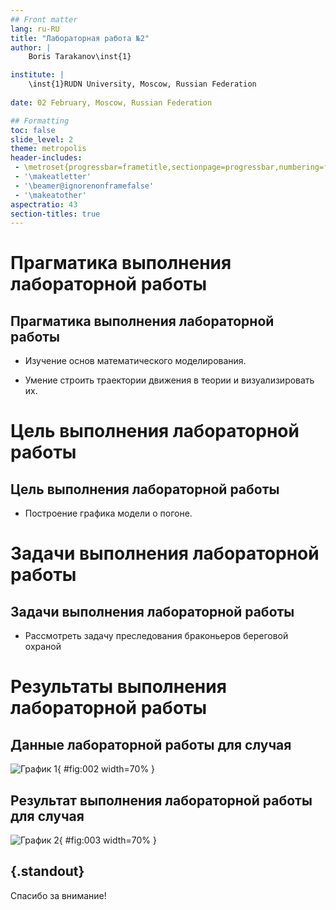 ```yaml
---
## Front matter
lang: ru-RU
title: "Лабораторная работа №2"
author: |
	Boris Tarakanov\inst{1}

institute: |
	\inst{1}RUDN University, Moscow, Russian Federation
	
date: 02 February, Moscow, Russian Federation

## Formatting
toc: false
slide_level: 2
theme: metropolis
header-includes: 
 - \metroset{progressbar=frametitle,sectionpage=progressbar,numbering=fraction}
 - '\makeatletter'
 - '\beamer@ignorenonframefalse'
 - '\makeatother'
aspectratio: 43
section-titles: true
---
```


# Прагматика выполнения лабораторной работы 

## Прагматика выполнения лабораторной работы 

- Изучение основ математического моделирования.

- Умение строить траектории движения в теории и визуализировать их.

# Цель выполнения лабораторной работы

## Цель выполнения лабораторной работы

- Построение графика модели о погоне.

# Задачи выполнения лабораторной работы

## Задачи выполнения лабораторной работы

-  Рассмотреть задачу преследования браконьеров береговой
охраной

# Результаты выполнения лабораторной работы

## Данные лабораторной работы для случая

![График 1](image/1.png){ #fig:002 width=70% }

## Результат выполнения лабораторной работы для случая

![График 2](image/2.png){ #fig:003 width=70% }

## {.standout}

Спасибо за внимание!